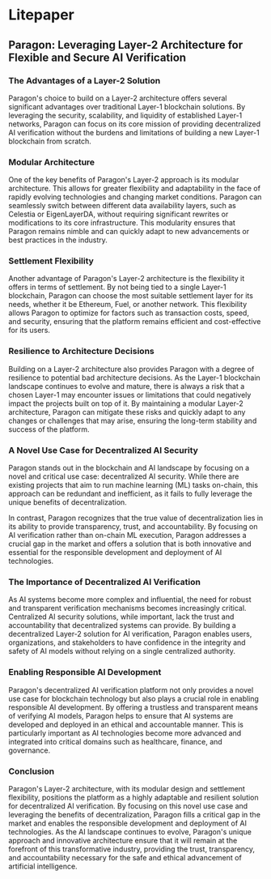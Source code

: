 # Litepaper 

## Paragon: Leveraging Layer-2 Architecture for Flexible and Secure AI Verification

### The Advantages of a Layer-2 Solution

Paragon's choice to build on a Layer-2 architecture offers several significant advantages over traditional Layer-1 blockchain solutions. By leveraging the security, scalability, and liquidity of established Layer-1 networks, Paragon can focus on its core mission of providing decentralized AI verification without the burdens and limitations of building a new Layer-1 blockchain from scratch.

### Modular Architecture

One of the key benefits of Paragon's Layer-2 approach is its modular architecture. This allows for greater flexibility and adaptability in the face of rapidly evolving technologies and changing market conditions. Paragon can seamlessly switch between different data availability layers, such as Celestia or EigenLayerDA, without requiring significant rewrites or modifications to its core infrastructure. This modularity ensures that Paragon remains nimble and can quickly adapt to new advancements or best practices in the industry.

### Settlement Flexibility

Another advantage of Paragon's Layer-2 architecture is the flexibility it offers in terms of settlement. By not being tied to a single Layer-1 blockchain, Paragon can choose the most suitable settlement layer for its needs, whether it be Ethereum, Fuel, or another network. This flexibility allows Paragon to optimize for factors such as transaction costs, speed, and security, ensuring that the platform remains efficient and cost-effective for its users.

### Resilience to Architecture Decisions

Building on a Layer-2 architecture also provides Paragon with a degree of resilience to potential bad architecture decisions. As the Layer-1 blockchain landscape continues to evolve and mature, there is always a risk that a chosen Layer-1 may encounter issues or limitations that could negatively impact the projects built on top of it. By maintaining a modular Layer-2 architecture, Paragon can mitigate these risks and quickly adapt to any changes or challenges that may arise, ensuring the long-term stability and success of the platform.

### A Novel Use Case for Decentralized AI Security

Paragon stands out in the blockchain and AI landscape by focusing on a novel and critical use case: decentralized AI security. While there are existing projects that aim to run machine learning (ML) tasks on-chain, this approach can be redundant and inefficient, as it fails to fully leverage the unique benefits of decentralization.

In contrast, Paragon recognizes that the true value of decentralization lies in its ability to provide transparency, trust, and accountability. By focusing on AI verification rather than on-chain ML execution, Paragon addresses a crucial gap in the market and offers a solution that is both innovative and essential for the responsible development and deployment of AI technologies.

### The Importance of Decentralized AI Verification

As AI systems become more complex and influential, the need for robust and transparent verification mechanisms becomes increasingly critical. Centralized AI security solutions, while important, lack the trust and accountability that decentralized systems can provide. By building a decentralized Layer-2 solution for AI verification, Paragon enables users, organizations, and stakeholders to have confidence in the integrity and safety of AI models without relying on a single centralized authority.

### Enabling Responsible AI Development

Paragon's decentralized AI verification platform not only provides a novel use case for blockchain technology but also plays a crucial role in enabling responsible AI development. By offering a trustless and transparent means of verifying AI models, Paragon helps to ensure that AI systems are developed and deployed in an ethical and accountable manner. This is particularly important as AI technologies become more advanced and integrated into critical domains such as healthcare, finance, and governance.

### Conclusion

Paragon's Layer-2 architecture, with its modular design and settlement flexibility, positions the platform as a highly adaptable and resilient solution for decentralized AI verification. By focusing on this novel use case and leveraging the benefits of decentralization, Paragon fills a critical gap in the market and enables the responsible development and deployment of AI technologies. As the AI landscape continues to evolve, Paragon's unique approach and innovative architecture ensure that it will remain at the forefront of this transformative industry, providing the trust, transparency, and accountability necessary for the safe and ethical advancement of artificial intelligence.
